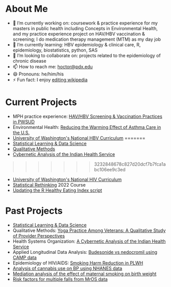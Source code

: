 # About Me

- 🔭 I’m currently working on: coursework & practice experience for my masters in public health including Concepts in Environmental Health, and my practice experience project on HAV/HBV vaccination & screening; I do medication therapy management (MTM) as my day job
- 🌱 I’m currently learning: HBV epidemiology & clinical care, R, epidemiology, biostatistics, python, SAS
- 👯 I’m looking to collaborate on: projects related to the epidemiology of chronic disease
- 📫 How to reach me: hoctor@pdx.edu
- 😄 Pronouns: he/him/his
- ⚡ Fun fact: I enjoy [editing wikipedia](https://en.wikipedia.org/wiki/User:Matthew_Hoctor)

# Current Projects

 - MPH practice experience: [HAV/HBV Screening & Vaccination Practices in PWSUD](https://github.com/matthew-hoctor/HAV-HBV)
 - Environmental Health: [Reducing the Warming Effect of Asthma Care in the U.S.]()
 - [University of Washington's National HBV Curriculum](https://www.hepatitisb.uw.edu/)
=======
 - [Statistical Learning & Data Science](https://github.com/matthew-hoctor/BSTA522)
 - [Qualitative Methods](https://github.com/matthew-hoctor/qualitative)
 - [Cybernetic Analysis of the Indian Health Service](https://docs.google.com/document/d/1w09FFrJdCCxiJ49XKAAZ0l4M6cumREgk6LKYoB2KrIQ/)
>>>>>>> 3232848678c827d20dcf7b7fca1abc106ee9c3ed
 - [University of Washington's National HIV Curriculum](https://www.hiv.uw.edu/)
 - [Statistical Rethinking](https://github.com/rmcelreath/stat_rethinking_2022) 2022 Course
 - [Updating the R Healthy Eating Index script](https://github.com/matthew-hoctor/hei2)

# Past Projects

 - [Statistical Learning & Data Science](https://github.com/matthew-hoctor/BSTA522)
 - Qualitative Methods: [Yoga Practice Among Veterans:  A Qualitative Study of Provider Perspectives](https://github.com/matthew-hoctor/qualitative)
 - Health Systems Organization: [A Cybernetic Analysis of the Indian Health Service](https://docs.google.com/document/d/1w09FFrJdCCxiJ49XKAAZ0l4M6cumREgk6LKYoB2KrIQ/)
 - Applied Longitudinal Data Analysis: [Budesonide vs nedocromil using CAMP data](https://github.com/matthew-hoctor/Respiratory-Infection-Project)
 - Epidemiology of HIV/AIDS: [Smoking Harm Reduction in PLWH](https://github.com/matthew-hoctor/Smoking-Harm-Reduction)
 - [Analysis of cannabis use on BP using NHANES data](https://github.com/matthew-hoctor/Marijuana-HTN---EPI536)
 - [Mediation analysis of the effect of maternal smoking on birth weight](https://github.com/matthew-hoctor/BSTA512-Project)
 - [Risk factors for multiple falls from MrOS data](https://github.com/matthew-hoctor/BSTA513-Group6-project)
